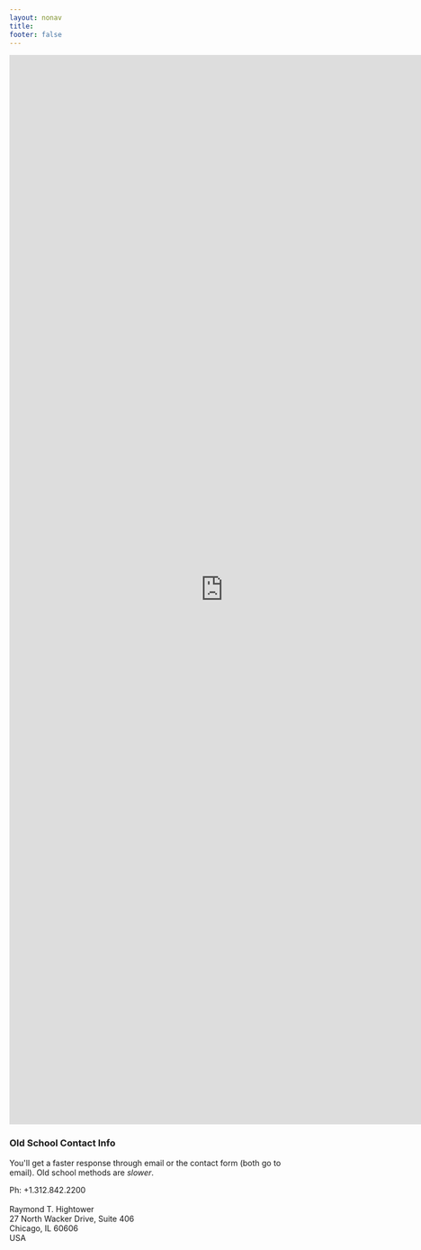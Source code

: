 ```yaml
---
layout: nonav
title: 
footer: false
---
```


<iframe src="https://docs.google.com/forms/d/e/1FAIpQLScRWeAcj5KgqvBSEcSyn7MruZDo4eUTvP7qY1mcvEI4C9ZCmQ/viewform?embedded=true#start=embed" width="760" height="1900" frameborder="0" marginheight="0" marginwidth="0">Loading...</iframe>

### Old School Contact Info

You'll get a faster response through email or the contact form (both go to email). Old school methods are _slower_.

Ph: +1.312.842.2200<br/>
&nbsp;<br/>
Raymond T. Hightower<br/>
27 North Wacker Drive, Suite 406<br/>
Chicago, IL 60606<br/>
USA<br/>


